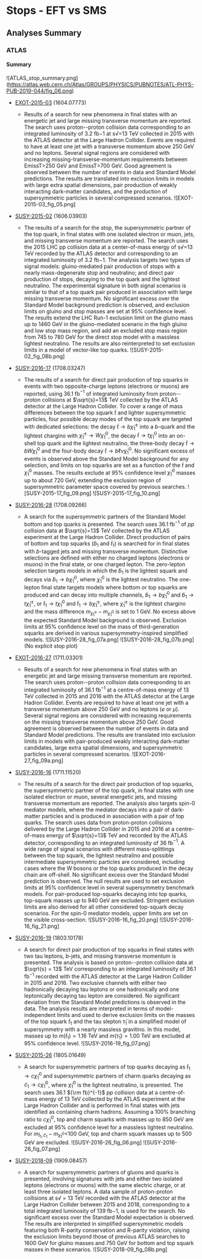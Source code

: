 # Stops - EFT vs SMS


## Analyses Summary ##

### ATLAS ###

#### Summary ####

![ATLAS_stop_summary.png]
(https://atlas.web.cern.ch/Atlas/GROUPS/PHYSICS/PUBNOTES/ATL-PHYS-PUB-2019-044/fig_06.png)

* [EXOT-2015-03](https://atlas.web.cern.ch/Atlas/GROUPS/PHYSICS/PAPERS/EXOT-2015-03/) (1604.07773)
  * Results of a search for new phenomena in final states with an energetic jet and large missing transverse momentum are reported. The search uses proton--proton collision data corresponding to an   integrated luminosity of 3.2 fb−1 at s√=13 TeV collected in 2015 with the ATLAS detector at the Large Hadron Collider. Events are required to have at least one jet with a transverse momentum above 250 GeV and no leptons. Several signal regions are considered with increasing missing-transverse-momentum requirements between EmissT>250 GeV and EmissT>700 GeV. Good agreement is observed between the number of events in data and Standard Model predictions. The results are translated into exclusion limits in models with large extra spatial dimensions, pair production of weakly interacting dark-matter candidates, and the production of supersymmetric particles in several compressed scenarios.
  ![EXOT-2015-03_fig_05.png]

* [SUSY-2015-02](https://atlas.web.cern.ch/Atlas/GROUPS/PHYSICS/PAPERS/SUSY-2015-02/) (1606.03903)
  * The results of a search for the stop, the supersymmetric partner of the top quark, in final states with one isolated electron or muon, jets, and missing transverse momentum are reported. The search uses the 2015 LHC pp collision data at a center-of-mass energy of s√=13 TeV recorded by the ATLAS detector and corresponding to an integrated luminosity of 3.2 fb−1. The analysis targets two types of signal models: gluino-mediated pair production of stops with a nearly mass-degenerate stop and neutralino; and direct pair production of stops, decaying to the top quark and the lightest neutralino. The experimental signature in both signal scenarios is similar to that of a top quark pair produced in association with large missing transverse momentum. No significant excess over the Standard Model background prediction is observed, and exclusion limits on gluino and stop masses are set at 95% confidence level. The results extend the LHC Run-1 exclusion limit on the gluino mass up to 1460 GeV in the gluino-mediated scenario in the high gluino and low stop mass region, and add an excluded stop mass region from 745 to 780 GeV for the direct stop model with a massless lightest neutralino. The results are also reinterpreted to set exclusion limits in a model of vector-like top quarks.
  ![SUSY-2015-02_fig_08b.png]

* [SUSY-2016-17](https://atlas.web.cern.ch/Atlas/GROUPS/PHYSICS/PAPERS/SUSY-2016-17/) (1708.03247)
  * The results of a search for direct pair production of top squarks in events with two opposite-charge leptons (electrons or muons) are reported, using 36.1 fb$^{-1}$ of integrated luminosity from proton--proton collisions at $\sqrt{s}=13$ TeV collected by the ATLAS detector at the Large Hadron Collider. To cover a range of mass differences between the top squark $\tilde{t}$ and lighter supersymmetric particles, four possible decay modes of the top squark are targeted with dedicated selections: the decay $\tilde{t} \rightarrow b \tilde{\chi}_{1}^{\pm}$ into a $b$-quark and the lightest chargino with $\tilde{\chi}_{1}^{\pm} \rightarrow W \tilde{\chi}_{1}^{0}$, the decay $\tilde{t} \rightarrow t \tilde{\chi}_{1}^{0}$ into an on-shell top quark and the lightest neutralino, the three-body decay $\tilde{t} \rightarrow b W \tilde{\chi}_{1}^{0}$ and the four-body decay $\tilde{t} \rightarrow b \ell \nu \tilde{\chi}_{1}^{0}$. No significant excess of events is observed above the Standard Model background for any selection, and limits on top squarks are set as a function of the $\tilde{t}$ and $\tilde{\chi}_{1}^{0}$ masses. The results exclude at 95% confidence level $\tilde{\chi}_{1}^{0}$ masses up to about 720 GeV, extending the exclusion region of supersymmetric parameter space covered by previous searches.
  ![SUSY-2015-17_fig_09.png]   ![SUSY-2015-17_fig_10.png]

* [SUSY-2016-28](https://atlas.web.cern.ch/Atlas/GROUPS/PHYSICS/PAPERS/SUSY-2016-28/) (1708.09266)
  * A search for the supersymmetric partners of the Standard Model bottom and top quarks is presented. The search uses 36.1 fb$^{-1}$ of $pp$ collision data at $\sqrt{s}=13$ TeV collected by the ATLAS experiment at the Large Hadron Collider. Direct production of pairs of bottom and top squarks ($\tilde{b}_{1}$ and $\tilde{t}_{1}$) is searched for in final states with $b$-tagged jets and missing transverse momentum. Distinctive selections are defined with either no charged leptons (electrons or muons) in the final state, or one charged lepton. The zero-lepton selection targets models in which the $\tilde{b}_{1}$ is the lightest squark and decays via $\tilde{b}_{1} \rightarrow b \tilde{\chi}^{0}_{1}$, where $\tilde{\chi}^{0}_{1}$ is the lightest neutralino. The one-lepton final state targets models where bottom or top squarks are produced and can decay into multiple channels, $\tilde{b}_{1} \rightarrow b \tilde{\chi}^{0}_{1}$ and $\tilde{b}_{1} \rightarrow t \tilde{\chi}^{\pm}_{1}$, or $\tilde{t}_{1} \rightarrow t \tilde{\chi}^{0}_{1}$ and $\tilde{t}_{1} \rightarrow b \tilde{\chi}^{\pm}_{1}$, where $\tilde{\chi}^{\pm}_{1}$ is the lightest chargino and the mass difference $m_{\tilde{\chi}^{\pm}_{1}}- m_{\tilde{\chi}^{0}_{1}}$ is set to 1 GeV. No excess above the expected Standard Model background is observed. Exclusion limits at 95\% confidence level on the mass of third-generation squarks are derived in various supersymmetry-inspired simplified models.
  ![SUSY-2016-28_fig_07a.png]  ![SUSY-2016-28_fig_07b.png]
  (No explicit stop plot)

* [EXOT-2016-27](https://atlas.web.cern.ch/Atlas/GROUPS/PHYSICS/PAPERS/EXOT-2016-27/) (1711.03301)
  * Results of a search for new phenomena in final states with an energetic jet and large missing transverse momentum are reported. The search uses proton--proton collision data corresponding to an integrated luminosity of 36.1 fb${}^{-1}$ at a centre-of-mass energy of 13 TeV collected in 2015 and 2016 with the ATLAS detector at the Large Hadron Collider. Events are required to have at least one jet with a transverse momentum above 250 GeV and no leptons ($e$ or $\mu$). Several signal regions are considered with increasing requirements on the missing transverse momentum above 250 GeV. Good agreement is observed between the number of events in data and Standard Model predictions. The results are translated into exclusion limits in models with pair-produced weakly interacting dark-matter candidates, large extra spatial dimensions, and supersymmetric particles in several compressed scenarios.
  ![EXOT-2016-27_fig_09a.png]

* [SUSY-2016-16](https://atlas.web.cern.ch/Atlas/GROUPS/PHYSICS/PAPERS/SUSY-2016-16/) (1711.11520)
  * The results of a search for the direct pair production of top squarks, the supersymmetric partner of the top quark, in final states with one isolated electron or muon, several energetic jets, and missing transverse momentum are reported. The analysis also targets spin-0 mediator models, where the mediator decays into a pair of dark-matter particles and is produced in association with a pair of top quarks. The search uses data from proton-proton collisions delivered by the Large Hadron Collider in 2015 and 2016 at a centre-of-mass energy of $\sqrt{s}=13$ TeV and recorded by the ATLAS detector, corresponding to an integrated luminosity of 36 fb$^{-1}$. A wide range of signal scenarios with different mass-splittings between the top squark, the lightest neutralino and possible intermediate supersymmetric particles are considered, including cases where the W bosons or the top quarks produced in the decay chain are off-shell. No significant excess over the Standard Model prediction is observed. The null results are used to set exclusion limits at 95% confidence level in several supersymmetry benchmark models. For pair-produced top-squarks decaying into top quarks, top-squark masses up to 940 GeV are excluded. Stringent exclusion limits are also derived for all other considered top-squark decay scenarios. For the spin-0 mediator models, upper limits are set on the visible cross-section.
  ![SUSY-2016-16_fig_20.png]  ![SUSY-2016-16_fig_21.png]

* [SUSY-2016-19](https://atlas.web.cern.ch/Atlas/GROUPS/PHYSICS/PAPERS/SUSY-2016-19/) (1803.10178)
  * A search for direct pair production of top squarks in final states with two tau leptons, $b$-jets, and missing transverse momentum is presented. The analysis is based on proton--proton collision data at $\sqrt{s} = 13$ TeV corresponding to an integrated luminosity of 36.1 fb$^{-1}$ recorded with the ATLAS detector at the Large Hadron Collider in 2015 and 2016. Two exclusive channels with either two hadronically decaying tau leptons or one hadronically and one leptonically decaying tau lepton are considered. No significant deviation from the Standard Model predictions is observed in the data. The analysis results are interpreted in terms of model-independent limits and used to derive exclusion limits on the masses of the top squark $\tilde t_1$ and the tau slepton $\tilde \tau_1$ in a simplified model of supersymmetry with a nearly massless gravitino. In this model, masses up to $m(\tilde t_1) = 1.16$ TeV and $m(\tilde \tau_1) = 1.00$ TeV are excluded at 95% confidence level.
  ![SUSY-2016-19_fig_07.png]

* [SUSY-2015-26](https://atlas.web.cern.ch/Atlas/GROUPS/PHYSICS/PAPERS/SUSY-2016-26/) (1805.01649)
  * A search for supersymmetric partners of top quarks decaying as $\tilde{t}_1\to c\tilde\chi^0_1$ and supersymmetric partners of charm quarks decaying as $\tilde{c}_1\to c\tilde\chi^0_1$, where $\tilde\chi^0_1$ is the lightest neutralino, is presented. The search uses 36.1 ${\rm fb}^{-1}$ $pp$ collision data at a centre-of-mass energy of 13 TeV collected by the ATLAS experiment at the Large Hadron Collider and is performed in final states with jets identified as containing charm hadrons. Assuming a 100% branching ratio to $c\tilde\chi^0_1$, top and charm squarks with masses up to 850 GeV are excluded at 95% confidence level for a massless lightest neutralino. For $m_{\tilde{t}_1,\tilde{c}_1}-m_{\tilde\chi^0_1} <$100 GeV, top and charm squark masses up to 500 GeV are excluded.
  ![SUSY-2016-26_fig_06.png]  ![SUSY-2016-26_fig_07.png]

* [SUSY-2018-09](https://atlas.web.cern.ch/Atlas/GROUPS/PHYSICS/PAPERS/SUSY-2018-09/) (1909.08457)
  * A search for supersymmetric partners of gluons and quarks is presented, involving signatures with jets and either two isolated leptons (electrons or muons) with the same electric charge, or at least three isolated leptons. A data sample of proton-proton collisions at s√ = 13 TeV recorded with the ATLAS detector at the Large Hadron Collider between 2015 and 2018, corresponding to a total integrated luminosity of 139 fb−1, is used for the search. No significant excess over the Standard Model expectation is observed. The results are interpreted in simplified supersymmetric models featuring both R-parity conservation and R-parity violation, raising the exclusion limits beyond those of previous ATLAS searches to 1600 GeV for gluino masses and 750 GeV for bottom and top squark masses in these scenarios.
  ![SUSY-2018-09_fig_08b.png]

